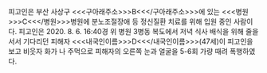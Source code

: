 피고인은 부산 사상구 <<<구아래주소>>>B<<</구아래주소>>>에 있는 <<<병원>>>C<<</병원>>>병원에 분노조절장애 등 정신질환 치료를 위해 입원 중인 사람이다.
피고인은 2020. 8. 6. 16:40경 위 병원 3병동 복도에서 저녁 식사 배식을 위해 줄을서서 기다리던 피해자 <<<내국인이름>>>D<<</내국인이름>>>(47세)이 피고인을 보고 비웃자 화가 나 주먹으로 피해자의 오른쪽 눈과 얼굴을 5-6회 가량 때려 폭행하였다.
